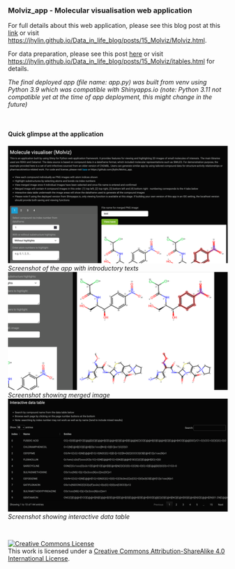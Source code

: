 ### Molviz_app - Molecular visualisation web application

For full details about this web application, please see this blog post at this [link](https://jhylin.github.io/Data_in_life_blog/posts/15_Molviz/Molviz.html) or visit https://jhylin.github.io/Data_in_life_blog/posts/15_Molviz/Molviz.html. 

For data preparation, please see this post [here](https://jhylin.github.io/Data_in_life_blog/posts/15_Molviz/itables.html) or visit https://jhylin.github.io/Data_in_life_blog/posts/15_Molviz/itables.html for details.

*The final deployed app (file name: app.py) was built from venv using Python 3.9 which was compatible with Shinyapps.io (note: Python 3.11 not compatible yet at the time of app deployment, this might change in the future)*

<br>

#### Quick glimpse at the application

![Screenshots!](Molviz_app_1.png)
*Screenshot of the app with introductory texts*
<br>
![Screenshots!](Molviz_app_2.png)
*Screenshot showing merged image*
<br>
![Screenshots!](Molviz_app_3.png)
*Screenshot showing interactive data table*

<br>

<a rel="license" href="http://creativecommons.org/licenses/by-sa/4.0/"><img alt="Creative Commons License" style="border-width:0" src="https://i.creativecommons.org/l/by-sa/4.0/88x31.png" /></a><br />This work is licensed under a <a rel="license" href="http://creativecommons.org/licenses/by-sa/4.0/">Creative Commons Attribution-ShareAlike 4.0 International License</a>.